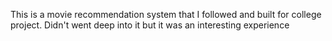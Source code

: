 This is a movie recommendation system that I followed and built for college project. Didn't went deep into it but it was an interesting experience
